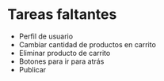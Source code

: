 # Tareas faltantes
* Perfil de usuario
* Cambiar cantidad de productos en carrito
* Eliminar producto de carrito
* Botones para ir para atrás
* Publicar
